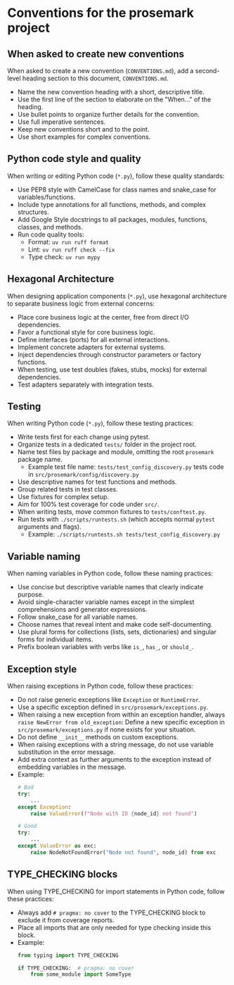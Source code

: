 # Conventions for the prosemark project

## When asked to create new conventions

When asked to create a new convention (`CONVENTIONS.md`), add a second-level
heading section to this document, `CONVENTIONS.md`.

- Name the new convention heading with a short, descriptive title.
- Use the first line of the section to elaborate on the "When..." of the heading.
- Use bullet points to organize further details for the convention.
- Use full imperative sentences.
- Keep new conventions short and to the point.
- Use short examples for complex conventions.

## Python code style and quality

When writing or editing Python code (`*.py`), follow these quality standards:

- Use PEP8 style with CamelCase for class names and snake_case for variables/functions.
- Include type annotations for all functions, methods, and complex structures.
- Add Google Style docstrings to all packages, modules, functions, classes, and methods.
- Run code quality tools:
  - Format: `uv run ruff format`
  - Lint: `uv run ruff check --fix`
  - Type check: `uv run mypy`

## Hexagonal Architecture

When designing application components (`*.py`), use hexagonal architecture to separate business logic from external concerns:

- Place core business logic at the center, free from direct I/O dependencies.
- Favor a functional style for core business logic.
- Define interfaces (ports) for all external interactions.
- Implement concrete adapters for external systems.
- Inject dependencies through constructor parameters or factory functions.
- When testing, use test doubles (fakes, stubs, mocks) for external dependencies.
- Test adapters separately with integration tests.

## Testing

When writing Python code (`*.py`), follow these testing practices:

- Write tests first for each change using pytest.
- Organize tests in a dedicated `tests/` folder in the project root.
- Name test files by package and module, omitting the root `prosemark` package name.
  - Example test file name: `tests/test_config_discovery.py` tests code in `src/prosemark/config/discovery.py`
- Use descriptive names for test functions and methods.
- Group related tests in test classes.
- Use fixtures for complex setup.
- Aim for 100% test coverage for code under `src/`.
- When writing tests, move common fixtures to `tests/conftest.py`.
- Run tests with `./scripts/runtests.sh` (which accepts normal `pytest` arguments and flags).
  - Example: `./scripts/runtests.sh tests/test_config_discovery.py`

## Variable naming

When naming variables in Python code, follow these naming practices:

- Use concise but descriptive variable names that clearly indicate purpose.
- Avoid single-character variable names except in the simplest comprehensions and generator expressions.
- Follow snake_case for all variable names.
- Choose names that reveal intent and make code self-documenting.
- Use plural forms for collections (lists, sets, dictionaries) and singular forms for individual items.
- Prefix boolean variables with verbs like `is_`, `has_`, or `should_`.

## Exception style

When raising exceptions in Python code, follow these practices:

- Do not raise generic exceptions like `Exception` or `RuntimeError`.
- Use a specific exception defined in `src/prosemark/exceptions.py`.
- When raising a new exception from within an exception handler, always `raise NewError from old_exception`:
  Define a new specific exception in `src/prosemark/exceptions.py` if none exists for your situation.
- Do not define `__init__` methods on custom exceptions.
- When raising exceptions with a string message, do not use variable substitution in the error message.
- Add extra context as further arguments to the exception instead of embedding variables in the message.
- Example:
  ```python
  # Bad
  try:
      ...
  except Exception:
      raise ValueError(f"Node with ID {node_id} not found")

  # Good
  try:
      ...
  except ValueError as exc:
      raise NodeNotFoundError("Node not found", node_id) from exc
  ```

## TYPE_CHECKING blocks

When using TYPE_CHECKING for import statements in Python code, follow these practices:

- Always add `# pragma: no cover` to the TYPE_CHECKING block to exclude it from coverage reports.
- Place all imports that are only needed for type checking inside this block.
- Example:
  ```python
  from typing import TYPE_CHECKING

  if TYPE_CHECKING:  # pragma: no cover
      from some_module import SomeType
  ```
